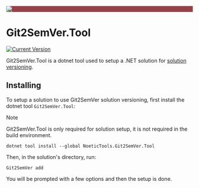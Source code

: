 ﻿---
uid: git2semver-tool
---

<div style="background-color:#944248;padding:0px;margin-bottom:0.5em">
  <img src="https://noetictools.github.io/Git2SemVer/Images/Git2SemVer_banner_840x70.png"/>
</div>

# Git2SemVer.Tool

[![Current Version](https://img.shields.io/nuget/v/NoeticTools.Git2SemVer.Tool?label=Git2SemVer.Tool)](https://www.nuget.org/packages/NoeticTools.Git2SemVer.Tool)

Git2SemVer.Tool is a dotnet tool used to setup a .NET solution for [solution versioning](xref:solution-versioning).

## Installing

To setup a solution to use Git2SemVer solution versioning, first install the dotnet tool `Git2SemVer.Tool`:

> [!NOTE]
> Git2SemVer.Tool is only required for solution setup, it is not required in the build environment.

```winbatch
dotnet tool install --global NoeticTools.Git2SemVer.Tool
```

Then, in the solution's directory, run:

```winbatch
Git2SemVer add
```

You will be prompted with a few options and then the setup is done.
